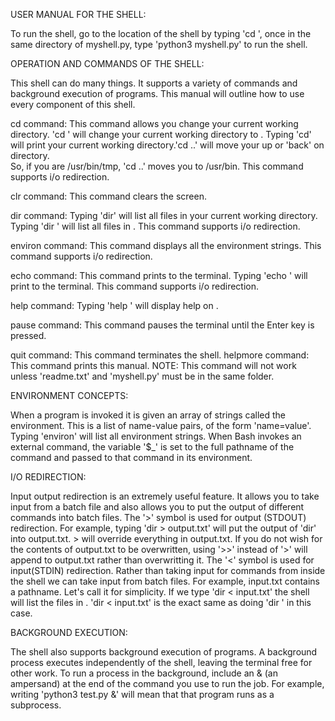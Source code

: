 USER MANUAL FOR THE SHELL:

To run the shell, go to the location of the shell by typing 'cd <pathname>', once in the same directory of myshell.py, type
'python3 myshell.py' to run the shell.

OPERATION AND COMMANDS OF THE SHELL:

This shell can do many things. It supports a variety of commands and background execution of programs. This manual will outline
how to use every component of this shell. 

cd command: This command allows you change your current working directory. 'cd <pathname>' will change your current working 
directory to <pathname>. Typing 'cd' will print your current working directory.'cd ..' will move your up or 'back' on directory.  
So, if you are /usr/bin/tmp, 'cd ..' moves you to /usr/bin. This command supports i/o redirection.

clr command: This command clears the screen.

dir command: Typing 'dir' will list all files in your current working directory. Typing 'dir <pathname>' will list all files
in <pathname>. This command supports i/o redirection. 

environ command: This command displays all the environment strings. This command supports i/o redirection. 

echo command: This command prints to the terminal. Typing 'echo <string>' will print <string> to the terminal. This command 
supports i/o redirection.

help command: Typing 'help <command>' will display help on <command>.

pause command: This command pauses the terminal until the Enter key is pressed. 

quit command: This command terminates the shell. 
helpmore command: This command prints this manual. NOTE: This command will not work unless 'readme.txt' and 'myshell.py' must 
be in the same folder.

ENVIRONMENT CONCEPTS:

When a program is invoked it is given an array of strings called the environment. This is a list of name-value pairs, of 
the form 'name=value'. Typing 'environ' will list all environment strings. When Bash invokes an external command, the variable 
'$_' is set to the full pathname of the command and passed to that command in its environment.

I/O REDIRECTION:

Input output redirection is an extremely useful feature. It allows you to take input from a batch file and also allows you to 
put the output of different commands into batch files. 
The '>' symbol is used for output (STDOUT) redirection. For example, 
typing 'dir > output.txt' will put the output of 'dir' into output.txt. > will override everything in output.txt. If you do
not wish for the contents of output.txt to be overwritten, using '>>' instead of '>' will append to output.txt rather than
overwritting it.
The '<' symbol is used for input(STDIN) redirection. Rather than taking input for commands from inside the shell we can
take input from batch files. For example, input.txt contains a pathname. Let's call it <pathname> for simplicity. If we
type 'dir < input.txt' the shell will list the files in <pathname>. 'dir < input.txt' is the exact same as doing 
'dir <pathname>' in this case.

BACKGROUND EXECUTION:

The shell also supports background execution of programs. A background process executes independently of the shell, leaving the 
terminal free for other work. To run a process in the background, include an & (an ampersand) at the end of the command you use 
to run the job. For example, writing 'python3 test.py &' will mean that that program runs as a subprocess. 
